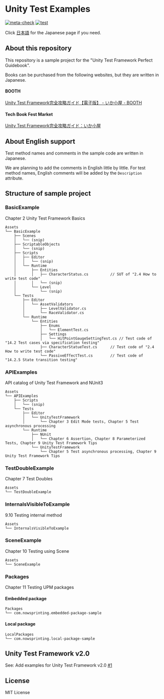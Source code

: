 # Unity Test Examples

[![meta-check](https://github.com/nowsprinting/UnityTestExamples/actions/workflows/metacheck.yml/badge.svg)](https://github.com/nowsprinting/UnityTestExamples/actions/workflows/metacheck.yml)
[![test](https://github.com/nowsprinting/UnityTestExamples/actions/workflows/test.yml/badge.svg)](https://github.com/nowsprinting/UnityTestExamples/actions/workflows/test.yml)

Click [日本語](./README.md) for the Japanese page if you need.



## About this repository

This repository is a sample project for the "Unity Test Framework Perfect Guidebook".

Books can be purchased from the following websites, but they are written in Japanese.

#### BOOTH
[Unity Test Framework完全攻略ガイド【電子版】 - いか小屋 - BOOTH](https://ikagoya.booth.pm/items/3139036)

#### Tech Book Fest Market
[Unity Test Framework完全攻略ガイド：いか小屋](https://techbookfest.org/product/5936401533108224)



## About English support

Test method names and comments in the sample code are written in Japanese. 

We are planning to add the comments in English little by little.
For test method names, English comments will be added by the `Description` attribute.



## Structure of sample project

### BasicExample

Chapter 2 Unity Test Framework Basics

```
Assets
└── BasicExample
    ├── Scenes
    │   └── (snip)
    ├── ScriptableObjects
    │   └── (snip)
    ├── Scripts
    │   ├── Editor
    │   │   └── (snip)
    │   └── Runtime
    │       ├── Entities
    │       │   ├── CharacterStatus.cs          // SUT of "2.4 How to write test code"
    │       │   └── (snip)
    │       └── Level
    │           └── (snip)
    └── Tests
        ├── Editor
        │   └── AssetValidators
        │       ├── LevelValidator.cs
        │       └── RaceValidator.cs
        └── Runtime
            └── Entities
                ├── Enums
                │   └── ElementTest.cs
                ├── Settings
                │   └── HitPointGaugeSettingTest.cs // Test code of "14.2 Test cases via specification testing"
                ├── CharacterStatueTest.cs      // Test code of "2.4 How to write test code"
                └── PassiveEffectTest.cs        // Test code of "14.2.5 State transition testing"
```

### APIExamples

API catalog of Unity Test Framework and NUnit3

```
Assets
└── APIExamples
    ├── Scripts
    │   └── (snip)
    └── Tests
        ├── Editor
        │   └── UnityTestFramework
        │       └── Chapter 3 Edit Mode tests, Chapter 5 Test asynchronous processing
        └── Runtime
            ├── NUnit
            │   └── Chapter 6 Assertion, Chapter 8 Parameterized Tests, Chapter 9 Unity Test Framework Tips
            └── UnityTestFramework
                └── Chapter 5 Test asynchronous processing, Chapter 9 Unity Test Framework Tips
```

### TestDoubleExample

Chapter 7 Test Doubles

```
Assets
└── TestDoubleExample
```

### InternalsVisibleToExample

9.10 Testing internal method

```
Assets
└── InternalsVisibleToExample
```

### SceneExample

Chapter 10 Testing using Scene

```
Assets
└── SceneExample
```

### Packages

Chapter 11 Testing UPM packages

#### Embedded package

```
Packages
└── com.nowsprinting.embedded-package-sample
```

#### Local package

```
LocalPackages
└── com.nowsprinting.local-package-sample
```



## Unity Test Framework v2.0

See: Add examples for Unity Test Framework v2.0 [#1](https://github.com/nowsprinting/UnityTestExamples/pull/1)



## License

MIT License
